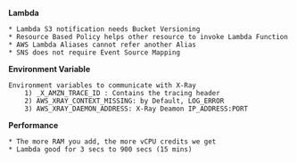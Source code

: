 **Lambda**

    * Lambda S3 notification needs Bucket Versioning
    * Resource Based Policy helps other resource to invoke Lambda Function
    * AWS Lambda Aliases cannot refer another Alias
    * SNS does not require Event Source Mapping

**Environment Variable**

    Environment variables to communicate with X-Ray
        1) _X_AMZN_TRACE_ID : Contains the tracing header
        2) AWS_XRAY_CONTEXT_MISSING: by Default, LOG_ERROR
        3) AWS_XRAY_DAEMON_ADDRESS: X-Ray Deamon IP_ADDRESS:PORT

**Performance**

    * The more RAM you add, the more vCPU credits we get
    * Lambda good for 3 secs to 900 secs (15 mins)